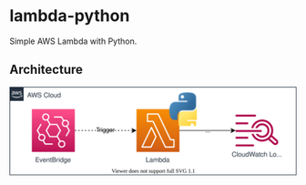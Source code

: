 # lambda-python

Simple AWS Lambda with Python.

## Architecture

![architecture](img/architecture.drawio.svg)

